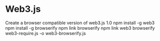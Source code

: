# Web3.js

Create a browser compatible version of web3.js 1.0
npm install -g web3
npm install -g browserify
npm link browserify
npm link web3
browserify web3-require.js -o web3-browserify.js 


